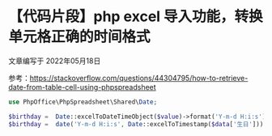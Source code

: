 # 【代码片段】php excel 导入功能，转换单元格正确的时间格式

文章编写于 2022年05月18日

参考：https://stackoverflow.com/questions/44304795/how-to-retrieve-date-from-table-cell-using-phpspreadsheet

```php
use PhpOffice\PhpSpreadsheet\Shared\Date;

$birthday =  Date::excelToDateTimeObject($value)->format('Y-m-d H:i:s');
$birthday =  date('Y-m-d H:i:s', Date::excelToTimestamp($data['生日']));
```